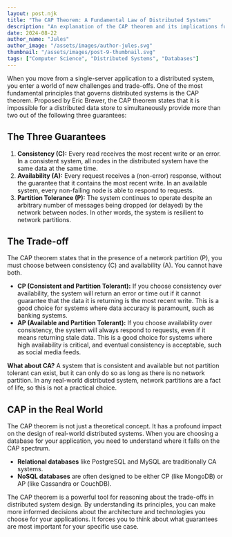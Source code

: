 ```yaml
---
layout: post.njk
title: "The CAP Theorem: A Fundamental Law of Distributed Systems"
description: "An explanation of the CAP theorem and its implications for designing and choosing distributed data stores."
date: 2024-08-22
author_name: "Jules"
author_image: "/assets/images/author-jules.svg"
thumbnail: "/assets/images/post-9-thumbnail.svg"
tags: ["Computer Science", "Distributed Systems", "Databases"]
---
```


When you move from a single-server application to a distributed system, you enter a world of new challenges and trade-offs. One of the most fundamental principles that governs distributed systems is the CAP theorem. Proposed by Eric Brewer, the CAP theorem states that it is impossible for a distributed data store to simultaneously provide more than two out of the following three guarantees:

## The Three Guarantees

1.  **Consistency (C):** Every read receives the most recent write or an error. In a consistent system, all nodes in the distributed system have the same data at the same time.
2.  **Availability (A):** Every request receives a (non-error) response, without the guarantee that it contains the most recent write. In an available system, every non-failing node is able to respond to requests.
3.  **Partition Tolerance (P):** The system continues to operate despite an arbitrary number of messages being dropped (or delayed) by the network between nodes. In other words, the system is resilient to network partitions.

## The Trade-off

The CAP theorem states that in the presence of a network partition (P), you must choose between consistency (C) and availability (A). You cannot have both.

*   **CP (Consistent and Partition Tolerant):** If you choose consistency over availability, the system will return an error or time out if it cannot guarantee that the data it is returning is the most recent write. This is a good choice for systems where data accuracy is paramount, such as banking systems.
*   **AP (Available and Partition Tolerant):** If you choose availability over consistency, the system will always respond to requests, even if it means returning stale data. This is a good choice for systems where high availability is critical, and eventual consistency is acceptable, such as social media feeds.

**What about CA?** A system that is consistent and available but not partition tolerant can exist, but it can only do so as long as there is no network partition. In any real-world distributed system, network partitions are a fact of life, so this is not a practical choice.

## CAP in the Real World

The CAP theorem is not just a theoretical concept. It has a profound impact on the design of real-world distributed systems. When you are choosing a database for your application, you need to understand where it falls on the CAP spectrum.

*   **Relational databases** like PostgreSQL and MySQL are traditionally CA systems.
*   **NoSQL databases** are often designed to be either CP (like MongoDB) or AP (like Cassandra or CouchDB).

The CAP theorem is a powerful tool for reasoning about the trade-offs in distributed system design. By understanding its principles, you can make more informed decisions about the architecture and technologies you choose for your applications. It forces you to think about what guarantees are most important for your specific use case.
